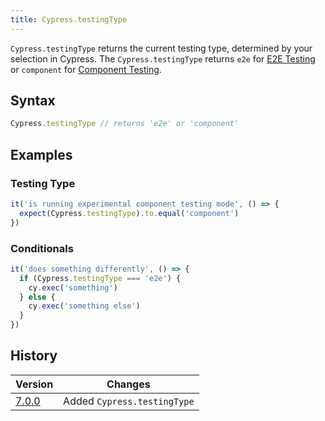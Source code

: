```yaml
---
title: Cypress.testingType
---
```


`Cypress.testingType` returns the current testing type, determined by your
selection in Cypress. The `Cypress.testingType` returns `e2e` for
[E2E Testing](/guides/core-concepts/testing-types#What-is-E2E-Testing) or
`component` for
[Component Testing](/guides/core-concepts/testing-types#What-is-Component-Testing).

## Syntax

```javascript
Cypress.testingType // returns 'e2e' or 'component'
```

## Examples

### Testing Type

```javascript
it('is running experimental component testing mode', () => {
  expect(Cypress.testingType).to.equal('component')
})
```

### Conditionals

```javascript
it('does something differently', () => {
  if (Cypress.testingType === 'e2e') {
    cy.exec('something')
  } else {
    cy.exec('something else')
  }
})
```

## History

| Version                               | Changes                     |
| ------------------------------------- | --------------------------- |
| [7.0.0](/guides/references/changelog) | Added `Cypress.testingType` |
